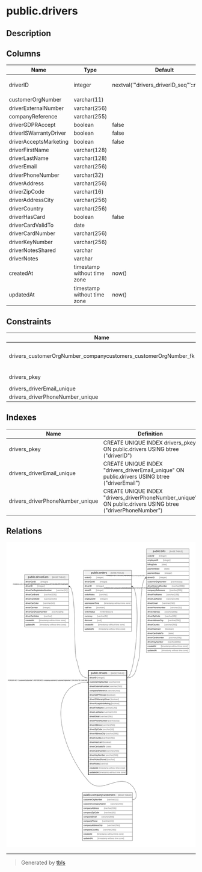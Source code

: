 # public.drivers

## Description

## Columns

| Name | Type | Default | Nullable | Children | Parents | Comment |
| ---- | ---- | ------- | -------- | -------- | ------- | ------- |
| driverID | integer | nextval('"drivers_driverID_seq"'::regclass) | false | [public.driverCars](public.driverCars.md) [public.orders](public.orders.md) [public.bills](public.bills.md) |  |  |
| customerOrgNumber | varchar(11) |  | true |  | [public.companycustomers](public.companycustomers.md) |  |
| driverExternalNumber | varchar(256) |  | true |  |  |  |
| companyReference | varchar(255) |  | true |  |  |  |
| driverGDPRAccept | boolean | false | false |  |  |  |
| driverISWarrantyDriver | boolean | false | false |  |  |  |
| driverAcceptsMarketing | boolean | false | false |  |  |  |
| driverFirstName | varchar(128) |  | false |  |  |  |
| driverLastName | varchar(128) |  | false |  |  |  |
| driverEmail | varchar(256) |  | false |  |  |  |
| driverPhoneNumber | varchar(32) |  | false |  |  |  |
| driverAddress | varchar(256) |  | false |  |  |  |
| driverZipCode | varchar(16) |  | false |  |  |  |
| driverAddressCity | varchar(256) |  | false |  |  |  |
| driverCountry | varchar(256) |  | false |  |  |  |
| driverHasCard | boolean | false | true |  |  |  |
| driverCardValidTo | date |  | true |  |  |  |
| driverCardNumber | varchar(256) |  | true |  |  |  |
| driverKeyNumber | varchar(256) |  | true |  |  |  |
| driverNotesShared | varchar |  | true |  |  |  |
| driverNotes | varchar |  | true |  |  |  |
| createdAt | timestamp without time zone | now() | false |  |  |  |
| updatedAt | timestamp without time zone | now() | false |  |  |  |

## Constraints

| Name | Type | Definition |
| ---- | ---- | ---------- |
| drivers_customerOrgNumber_companycustomers_customerOrgNumber_fk | FOREIGN KEY | FOREIGN KEY ("customerOrgNumber") REFERENCES companycustomers("customerOrgNumber") ON DELETE CASCADE |
| drivers_pkey | PRIMARY KEY | PRIMARY KEY ("driverID") |
| drivers_driverEmail_unique | UNIQUE | UNIQUE ("driverEmail") |
| drivers_driverPhoneNumber_unique | UNIQUE | UNIQUE ("driverPhoneNumber") |

## Indexes

| Name | Definition |
| ---- | ---------- |
| drivers_pkey | CREATE UNIQUE INDEX drivers_pkey ON public.drivers USING btree ("driverID") |
| drivers_driverEmail_unique | CREATE UNIQUE INDEX "drivers_driverEmail_unique" ON public.drivers USING btree ("driverEmail") |
| drivers_driverPhoneNumber_unique | CREATE UNIQUE INDEX "drivers_driverPhoneNumber_unique" ON public.drivers USING btree ("driverPhoneNumber") |

## Relations

![er](public.drivers.svg)

---

> Generated by [tbls](https://github.com/k1LoW/tbls)
